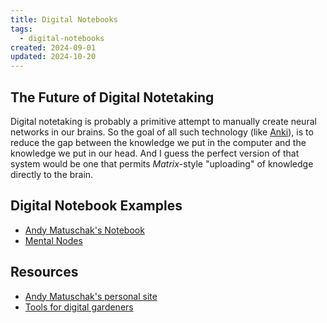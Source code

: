 ```yaml
---
title: Digital Notebooks
tags:
  - digital-notebooks
created: 2024-09-01
updated: 2024-10-20
---
```


## The Future of Digital Notetaking

Digital notetaking is probably a primitive attempt to manually create neural networks in our brains. So the goal of all such technology (like [Anki](notes/anki.md)), is to reduce the gap between the knowledge we put in the computer and the knowledge we put in our head. And I guess the perfect version of that system would be one that permits *Matrix*-style "uploading" of knowledge directly to the brain.

## Digital Notebook Examples

- [Andy Matuschak's Notebook](https://notes.andymatuschak.org/About_these_notes)
- [Mental Nodes](https://www.mentalnodes.com)

## Resources

- [Andy Matuschak's personal site](https://andymatuschak.org)
- [Tools for digital gardeners](https://github.com/MaggieAppleton/digital-gardeners)